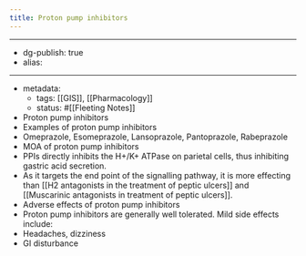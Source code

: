 ```yaml
---
title: Proton pump inhibitors
---
```


- --
- dg-publish: true
- alias:
- --
- metadata:
	- tags: [[GIS]], [[Pharmacology]]
	- status: #[[Fleeting Notes]]
- Proton pump inhibitors
- Examples of proton pump inhibitors
- Omeprazole, Esomeprazole, Lansoprazole, Pantoprazole, Rabeprazole
- MOA of proton pump inhibitors
- PPIs directly inhibits the H+/K+ ATPase on parietal cells, thus inhibiting gastric acid secretion.
- As it targets the end point of the signalling pathway, it is more effecting than [[H2 antagonists in the treatment of peptic ulcers]] and [[Muscarinic antagonists in treatment of peptic ulcers]].
- Adverse effects of proton pump inhibitors
- Proton pump inhibitors are generally well tolerated. Mild side effects include:
- Headaches, dizziness
- GI disturbance